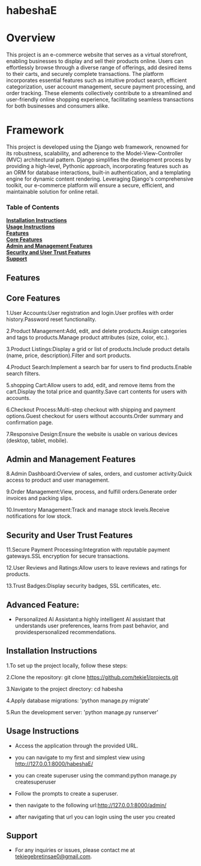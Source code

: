 # habeshaE

# Overview

This project is an e-commerce website that serves as a virtual storefront, enabling businesses to display and sell their products online. Users can effortlessly browse through a diverse range of offerings, add desired items to their carts, and securely complete transactions. The platform incorporates essential features such as intuitive product search, efficient categorization, user account management, secure payment processing, and order tracking. These elements collectively contribute to a streamlined and user-friendly online shopping experience, facilitating seamless transactions for both businesses and consumers alike.

# Framework

This project is developed using the Django web framework, renowned for its robustness, scalability, and adherence to the Model-View-Controller (MVC) architectural pattern. Django simplifies the development process by providing a high-level, Pythonic approach, incorporating features such as an ORM for database interactions, built-in authentication, and a templating engine for dynamic content rendering. Leveraging Django's comprehensive toolkit, our e-commerce platform will ensure a secure, efficient, and maintainable solution for online retail.
### Table of Contents
**[Installation Instructions](#installation-instructions)**<br>
**[Usage Instructions](#usage-instructions)**<br>
**[Features](#Features)**<br>
**[Core Features](#core-features)**<br>
**[Admin and Management Features](#admin-management-features)**<br>
**[Security and User Trust Features](#security-and-user-trust-features)**<br>
**[Support](#Support)**<br>


## Features

## Core Features

1.User Accounts:User registration and login.User profiles with order history.Password reset functionality.

2.Product Management:Add, edit, and delete products.Assign categories and tags to products.Manage product attributes (size, color, etc.).

3.Product Listings:Display a grid or list of products.Include product details (name, price, description).Filter and sort products.

4.Product Search:Implement a search bar for users to find products.Enable search filters.

5.shopping Cart:Allow users to add, edit, and remove items from the cart.Display the total price and quantity.Save cart contents for users with accounts.

6.Checkout Process:Multi-step checkout with shipping and payment options.Guest checkout for users without accounts.Order summary and confirmation page.

7.Responsive Design:Ensure the website is usable on various devices (desktop, tablet, mobile).

## Admin and Management Features

8.Admin Dashboard:Overview of sales, orders, and customer activity.Quick access to product and user management.

9.Order Management:View, process, and fulfill orders.Generate order invoices and packing slips.

10.Inventory Management:Track and manage stock levels.Receive notifications for low stock.

## Security and User Trust Features

11.Secure Payment Processing:Integration with reputable payment gateways.SSL encryption for secure transactions.

12.User Reviews and Ratings:Allow users to leave reviews and ratings for products.

13.Trust Badges:Display security badges, SSL certificates, etc.

## Advanced Feature:

* Personalized AI Assistant:a highly intelligent AI assistant that understands user preferences, learns from past behavior, and providespersonalized recommendations.

## Installation Instructions

1.To set up the project locally, follow these steps:

2.Clone the repository: git clone https://github.com/tekie1/projects.git

3.Navigate to the project directory: cd habesha

4.Apply database migrations: 'python manage.py migrate'

5.Run the development server: 'python manage.py runserver'

## Usage Instructions

* Access the application through the provided URL.

* you can navigate to my first and simplest view using http://127.0.0.1:8000/habeshaE/

* you can create superuser using the command:python manage.py createsuperuser

* Follow the prompts to create a superuser.

* then navigate to the following url:http://127.0.0.1:8000/admin/

* after navigating that url you can login using the user you created

## Support

* For any inquiries or issues, please contact me at tekiegebretinsae0@gmail.com.
